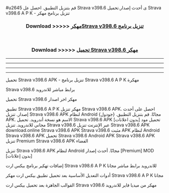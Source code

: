 #u2645 قم بتنزيل التطبيق. احصل عل Strava v398.6 ى أحدث إصدار.تحميل Strava v398.6 A P K - تنزيل برنامج مهكر



<div align="center">
<h3>Download >>>>> <a href="https://ar-sites.web.app/?ar= Strava v398.6">مهكرStrava v398.6 تنزيل برنامج</a></h3><br>

<h3>Download >>>>> <a href="https://ar-sites.web.app/?ar= Strava v398.6">تحميل Strava v398.6 مهكر</a></h3>
</div>


----------------------------------------------------------

----------------------------------------------------------

----------------------------------------------------------

----------------------------------------------------------


تحميل Strava v398.6 APK - تنزيل برنامج Strava v398.6 A P K مهكرة

Strava v398.6 برابط مباشر للاندرويد

تحميل Strava v398.6 مهكر اخر اصدار

تطبيق Strava v398.6 A P K مهكر
تنزيل Strava v398.6 APK. احصل على أحدث إصدار.
تنزيل Strava v398.6 APK لنظام Android مجانًا.
قم بتنزيل التطبيق. {جودول} APK. الاسم هو نسخة أندرويد.
تحميل Strava v398.6 APK [بدون اعلانات]
تحميل مود مجاني للاندرويد.
تنزيل Strava v398.6 عبر الإنترنت
تنزيل Strava v398.6 APK
download.online Strava v398.6 APK
Strava v398.6 مثبت APK لنظام Android
Strava v398.6 APK
تحميل Strava v398.6 Android APK
Strava v398.6 APK تنزيل Premium
Strava v398.6 APK الفضاء

تنزيل Strava v398.6 APK لنظام Android مجانًا. أحدث إصدار [Premium] MOD [بدون إعلانات]

إضافات تهكير برنامج بيكس ارت Strava v398.6 A P K للاندرويد برابط مباشر مجانا

أدوات التعديل الأساسية بعد تحميل تطبيق بيكس ارت مهكر Strava v398.6 A P K مجانا

القوالب الجاهزة بعد تحميل بيكس ارت Strava v398.6 مهكر من ميديا فاير للاندرويد



